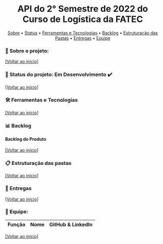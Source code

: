 <br id="inicio">

<h1 align="center">API do 2° Semestre de 2022 do Curso de Logística da FATEC </h1>
 <p align="center">
     <a href="#sobre">Sobre</a> • 
     <a href="#status">Status</a> •
     <a href="#techtools">Ferramentas e Tecnologias</a> •
     <a href="#backlog">Backlog</a> •
     <a href="#estrutura-pastas">Estruturação das Pastas</a> • 
     <a href="#entregas">Entregas</a> • 
     <a href="#equipe">Equipe</a> 
</p>

<span id="sobre">

### :mag_right: Sobre o projeto:

<a href="#inicio">[Voltar ao início]</a>
 
 <span id="status">

 ### :bookmark_tabs: Status do projeto: Em Desenvolvimento ✔️	
  
 <a href="#inicio">[Voltar ao início]</a>
  
 <span id="techtools">
 
 ### :hammer_and_wrench: Ferramentas e Tecnologias
 
 <a href="#inicio">[Voltar ao início]</a>
 
 <span id="backlog"> 

### :bar_chart: Backlog
 
#### Backlog do Produto

<a href="#inicio">[Voltar ao início]</a> 

<span id="estrutura-pastas">
 
### :clipboard: Estruturação das pastas

<a href="#inicio">[Voltar ao início]</a>
 
<span id="entregas">

### :dart: Entregas

<a href="#inicio">[Voltar ao início]</a>

<span id="equipe">

### :busts_in_silhouette: Equipe:
Função | Nome | GitHub & LinkedIn
-------|------|-------------------

<a href="#inicio">[Voltar ao início]</a>
